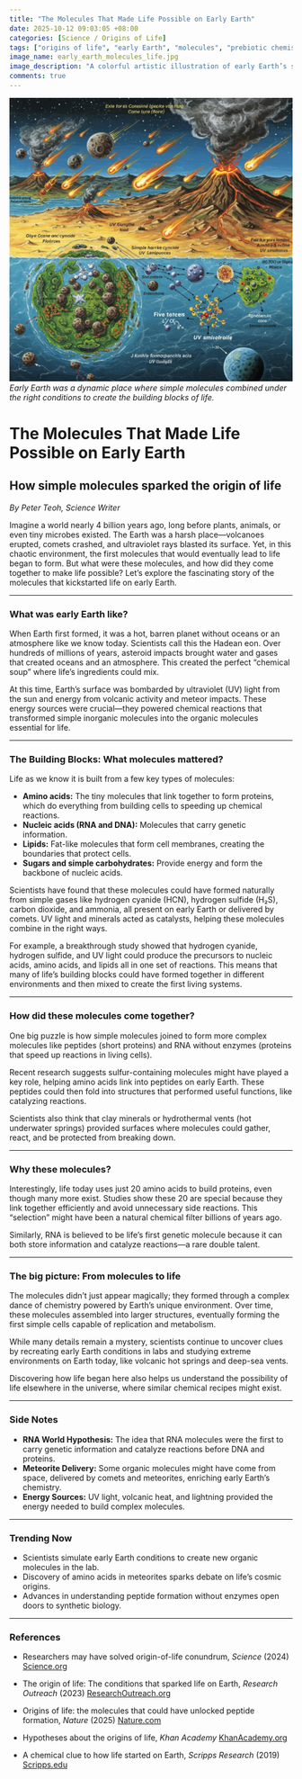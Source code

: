 ```yaml
---
title: "The Molecules That Made Life Possible on Early Earth"
date: 2025-10-12 09:03:05 +08:00
categories: [Science / Origins of Life]
tags: ["origins of life", "early Earth", "molecules", "prebiotic chemistry", "RNA world"]
image_name: early_earth_molecules_life.jpg
image_description: "A colorful artistic illustration of early Earth’s surface showing a primitive ocean with volcanic islands, comets and meteorites raining down, and simple molecules like hydrogen cyanide and amino acids forming in the water under UV sunlight."
comments: true
---
```


![Early Earth was a dynamic place where simple molecules combined under the right conditions to create the building blocks of life.](/assets/images/early_earth_molecules_life.jpg)
*Early Earth was a dynamic place where simple molecules combined under the right conditions to create the building blocks of life.*

<!-- Image Description: A colorful artistic illustration of early Earth’s surface showing a primitive ocean with volcanic islands, comets and meteorites raining down, and simple molecules like hydrogen cyanide and amino acids forming in the water under UV sunlight. -->


# The Molecules That Made Life Possible on Early Earth

## How simple molecules sparked the origin of life

*By Peter Teoh, Science Writer*

Imagine a world nearly 4 billion years ago, long before plants, animals, or even tiny microbes existed. The Earth was a harsh place—volcanoes erupted, comets crashed, and ultraviolet rays blasted its surface. Yet, in this chaotic environment, the first molecules that would eventually lead to life began to form. But what were these molecules, and how did they come together to make life possible? Let’s explore the fascinating story of the molecules that kickstarted life on early Earth.

---

### What was early Earth like?

When Earth first formed, it was a hot, barren planet without oceans or an atmosphere like we know today. Scientists call this the Hadean eon. Over hundreds of millions of years, asteroid impacts brought water and gases that created oceans and an atmosphere. This created the perfect “chemical soup” where life’s ingredients could mix.

At this time, Earth’s surface was bombarded by ultraviolet (UV) light from the sun and energy from volcanic activity and meteor impacts. These energy sources were crucial—they powered chemical reactions that transformed simple inorganic molecules into the organic molecules essential for life.

---

### The Building Blocks: What molecules mattered?

Life as we know it is built from a few key types of molecules:

- **Amino acids:** The tiny molecules that link together to form proteins, which do everything from building cells to speeding up chemical reactions.
- **Nucleic acids (RNA and DNA):** Molecules that carry genetic information.
- **Lipids:** Fat-like molecules that form cell membranes, creating the boundaries that protect cells.
- **Sugars and simple carbohydrates:** Provide energy and form the backbone of nucleic acids.

Scientists have found that these molecules could have formed naturally from simple gases like hydrogen cyanide (HCN), hydrogen sulfide (H₂S), carbon dioxide, and ammonia, all present on early Earth or delivered by comets. UV light and minerals acted as catalysts, helping these molecules combine in the right ways.

For example, a breakthrough study showed that hydrogen cyanide, hydrogen sulfide, and UV light could produce the precursors to nucleic acids, amino acids, and lipids all in one set of reactions. This means that many of life’s building blocks could have formed together in different environments and then mixed to create the first living systems.

---

### How did these molecules come together?

One big puzzle is how simple molecules joined to form more complex molecules like peptides (short proteins) and RNA without enzymes (proteins that speed up reactions in living cells).

Recent research suggests sulfur-containing molecules might have played a key role, helping amino acids link into peptides on early Earth. These peptides could then fold into structures that performed useful functions, like catalyzing reactions.

Scientists also think that clay minerals or hydrothermal vents (hot underwater springs) provided surfaces where molecules could gather, react, and be protected from breaking down.

---

### Why these molecules?

Interestingly, life today uses just 20 amino acids to build proteins, even though many more exist. Studies show these 20 are special because they link together efficiently and avoid unnecessary side reactions. This “selection” might have been a natural chemical filter billions of years ago.

Similarly, RNA is believed to be life’s first genetic molecule because it can both store information and catalyze reactions—a rare double talent.

---

### The big picture: From molecules to life

The molecules didn’t just appear magically; they formed through a complex dance of chemistry powered by Earth’s unique environment. Over time, these molecules assembled into larger structures, eventually forming the first simple cells capable of replication and metabolism.

While many details remain a mystery, scientists continue to uncover clues by recreating early Earth conditions in labs and studying extreme environments on Earth today, like volcanic hot springs and deep-sea vents.

Discovering how life began here also helps us understand the possibility of life elsewhere in the universe, where similar chemical recipes might exist.

---

### Side Notes

- **RNA World Hypothesis:** The idea that RNA molecules were the first to carry genetic information and catalyze reactions before DNA and proteins.
- **Meteorite Delivery:** Some organic molecules might have come from space, delivered by comets and meteorites, enriching early Earth’s chemistry.
- **Energy Sources:** UV light, volcanic heat, and lightning provided the energy needed to build complex molecules.

---

### Trending Now

- Scientists simulate early Earth conditions to create new organic molecules in the lab.
- Discovery of amino acids in meteorites sparks debate on life’s cosmic origins.
- Advances in understanding peptide formation without enzymes open doors to synthetic biology.

---

### References

- Researchers may have solved origin-of-life conundrum, *Science* (2024) [Science.org](https://www.science.org/content/article/researchers-may-have-solved-origin-life-conundrum)

- The origin of life: The conditions that sparked life on Earth, *Research Outreach* (2023) [ResearchOutreach.org](https://researchoutreach.org/articles/origin-life-conditions-sparked-life-earth/)

- Origins of life: the molecules that could have unlocked peptide formation, *Nature* (2025) [Nature.com](https://www.nature.com/articles/d41586-025-02518-6)

- Hypotheses about the origins of life, *Khan Academy* [KhanAcademy.org](https://www.khanacademy.org/science/ap-biology/natural-selection/origins-of-life-on-earth/a/hypotheses-about-the-origins-of-life)

- A chemical clue to how life started on Earth, *Scripps Research* (2019) [Scripps.edu](https://www.scripps.edu/news-and-events/press-room/2019/20190731-leman-aminoacids.html)


